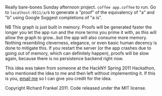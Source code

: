 Really bare-bones Sunday afternoon project. `coffee app.coffee` to run. Go to
`localhost:9511/a/b` to generate a "proof" of the equivalency of "a" and "b"
using Google Suggest completions of "a is".

NB This graph is just built in memory. Proofs will be generated faster the
longer you let the app run and the more terms you prime it with, as this will
allow the graph to grow...but the app will also consume more memory. Nothing
resembling cleverness, elegance, or even basic human decency is done to mitigate
this. If you restart the server (or the app crashes due to going out of memory,
which can definitely happen), proofs will be slow again, because there is no
persistence backend right now.

This idea was taken from someone at the HackNY Spring 2011 Hackathon, who
mentioned the idea to me and then left without implementing it. If this is you,
[email me](mailto:richard@frankel.tv?subject=prooferb%20credit) so I can give
you credit for the idea.

Copyright Richard Frankel 2011.  Code released under the MIT license.